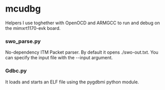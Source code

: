 # mcudbg

Helpers I use toghether with OpenOCD and ARMGCC to run and debug on the mimxrt1170-evk board.

### swo_parse.py

No-dependency ITM Packet parser.
By default it opens ./swo-out.txt. You can specify the input file with the --input argument.

### Gdbc.py

It loads and starts an ELF file using the pygdbmi python module.
